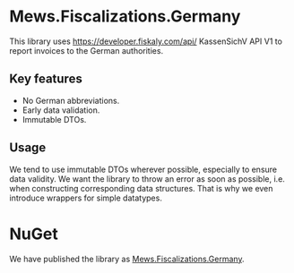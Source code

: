 # Mews.Fiscalizations.Germany

This library uses https://developer.fiskaly.com/api/ KassenSichV API V1 to report invoices to the German authorities.

## Key features
- No German abbreviations.
- Early data validation.
- Immutable DTOs.

## Usage
We tend to use immutable DTOs wherever possible, especially to ensure data validity.
We want the library to throw an error as soon as possible, i.e. when constructing corresponding data structures.
That is why we even introduce wrappers for simple datatypes.

# NuGet

We have published the library as [Mews.Fiscalizations.Germany](https://www.nuget.org/packages/Mews.Fiscalizations.Germany/).
